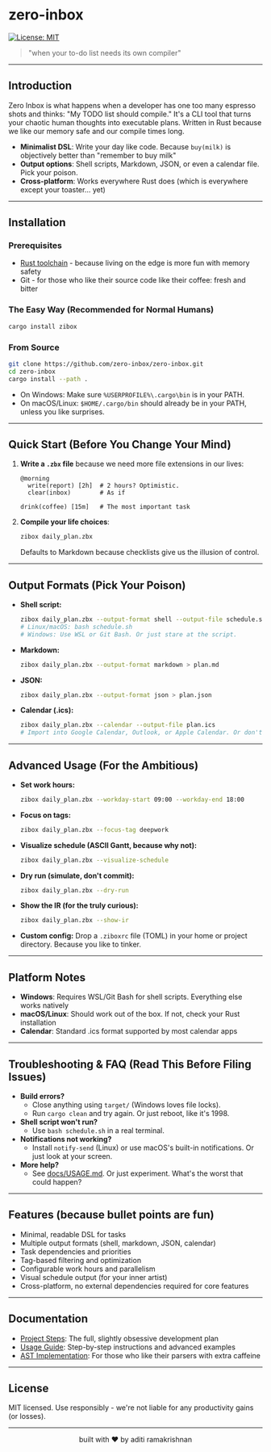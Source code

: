 # zero-inbox

[![License: MIT](https://img.shields.io/badge/License-MIT-yellow.svg)](https://opensource.org/licenses/MIT)

> "when your to-do list needs its own compiler"

---

## Introduction

Zero Inbox is what happens when a developer has one too many espresso shots and thinks: "My TODO list should compile." It's a CLI tool that turns your chaotic human thoughts into executable plans. Written in Rust because we like our memory safe and our compile times long.

- **Minimalist DSL**: Write your day like code. Because `buy(milk)` is objectively better than "remember to buy milk"
- **Output options**: Shell scripts, Markdown, JSON, or even a calendar file. Pick your poison.
- **Cross-platform**: Works everywhere Rust does (which is everywhere except your toaster... yet)

---

## Installation

### Prerequisites
- [Rust toolchain](https://rustup.rs/) - because living on the edge is more fun with memory safety
- Git - for those who like their source code like their coffee: fresh and bitter

### The Easy Way (Recommended for Normal Humans)
```sh
cargo install zibox
```

### From Source 
```sh
git clone https://github.com/zero-inbox/zero-inbox.git
cd zero-inbox
cargo install --path .
```

- On Windows: Make sure `%USERPROFILE%\.cargo\bin` is in your PATH.
- On macOS/Linux: `$HOME/.cargo/bin` should already be in your PATH, unless you like surprises.

---

## Quick Start (Before You Change Your Mind)

1. **Write a `.zbx` file** because we need more file extensions in our lives:
   ```
   @morning
     write(report) [2h]  # 2 hours? Optimistic.
     clear(inbox)        # As if

   drink(coffee) [15m]   # The most important task
   ```

2. **Compile your life choices**:
   ```sh
   zibox daily_plan.zbx
   ```
   Defaults to Markdown because checklists give us the illusion of control.

---

## Output Formats (Pick Your Poison)

- **Shell script:**
  ```sh
  zibox daily_plan.zbx --output-format shell --output-file schedule.sh
  # Linux/macOS: bash schedule.sh
  # Windows: Use WSL or Git Bash. Or just stare at the script.
  ```
- **Markdown:**
  ```sh
  zibox daily_plan.zbx --output-format markdown > plan.md
  ```
- **JSON:**
  ```sh
  zibox daily_plan.zbx --output-format json > plan.json
  ```
- **Calendar (.ics):**
  ```sh
  zibox daily_plan.zbx --calendar --output-file plan.ics
  # Import into Google Calendar, Outlook, or Apple Calendar. Or don't.
  ```

---

## Advanced Usage (For the Ambitious)

- **Set work hours:**
  ```sh
  zibox daily_plan.zbx --workday-start 09:00 --workday-end 18:00
  ```
- **Focus on tags:**
  ```sh
  zibox daily_plan.zbx --focus-tag deepwork
  ```
- **Visualize schedule (ASCII Gantt, because why not):**
  ```sh
  zibox daily_plan.zbx --visualize-schedule
  ```
- **Dry run (simulate, don't commit):**
  ```sh
  zibox daily_plan.zbx --dry-run
  ```
- **Show the IR (for the truly curious):**
  ```sh
  zibox daily_plan.zbx --show-ir
  ```
- **Custom config:**
  Drop a `.ziboxrc` file (TOML) in your home or project directory. Because you like to tinker.

---

## Platform Notes

- **Windows**: Requires WSL/Git Bash for shell scripts. Everything else works natively
- **macOS/Linux**: Should work out of the box. If not, check your Rust installation
- **Calendar**: Standard .ics format supported by most calendar apps

---

## Troubleshooting & FAQ (Read This Before Filing Issues)

- **Build errors?**
  - Close anything using `target/` (Windows loves file locks).
  - Run `cargo clean` and try again. Or just reboot, like it's 1998.
- **Shell script won't run?**
  - Use `bash schedule.sh` in a real terminal.
- **Notifications not working?**
  - Install `notify-send` (Linux) or use macOS's built-in notifications. Or just look at your screen.
- **More help?**
  - See [docs/USAGE.md](docs/USAGE.md). Or just experiment. What's the worst that could happen?

---

## Features (because bullet points are fun)

- Minimal, readable DSL for tasks
- Multiple output formats (shell, markdown, JSON, calendar)
- Task dependencies and priorities
- Tag-based filtering and optimization
- Configurable work hours and parallelism
- Visual schedule output (for your inner artist)
- Cross-platform, no external dependencies required for core features

---

## Documentation

- [Project Steps](steps.md): The full, slightly obsessive development plan
- [Usage Guide](docs/USAGE.md): Step-by-step instructions and advanced examples
- [AST Implementation](docs/ast-guide.md): For those who like their parsers with extra caffeine

---

## License

MIT licensed. Use responsibly - we're not liable for any productivity gains (or losses).

---

<p align="center"></i>built with ❤️ by aditi ramakrishnan</i></p>
